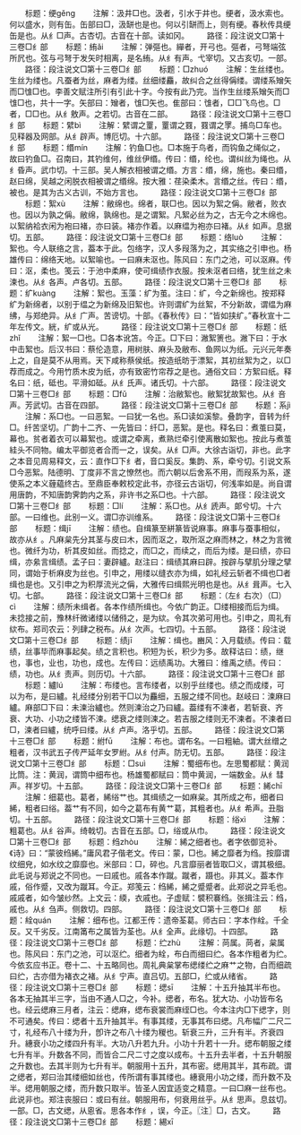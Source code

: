 <!-- { "loadSidebar": true } -->
　　标题：绠ɡěnɡ
　　注解：汲井□也。汲者，引水于井也。绠者，汲水索也。何以盛水，则有缶。缶部曰□，汲缾也是也。何以引缾而上，则有绠。春秋传具绠缶是也。从纟□声。古杏切。古音在十部。读如冈。
　　路径：段注说文□第十三卷□纟部
　　标题：絠ǎi
　　注解：弹彄也。繟者，开弓也。彄者，弓弩端弦所凥也。弦与弓弩于发矢时相离，是名絠。从纟有声。弋宰切。又古亥切。一部。
　　路径：段注说文□第十三卷□纟部
　　标题：□zhuó
　　注解：生丝缕也。生丝为缕也。凡蚕者为丝，麻者为缕。丝细缕麤，故纠合之丝得偁缕。谓缕系矰矢而□隿□也。李善文赋注所引有引此十字。今按有此乃完。当作生丝缕系矰矢而□隿□也，共十一字。矢部曰：矰者，隿□矢也。隹部曰：隿者，□□飞鸟也。□者，□□也。从纟敫声。之若切。古音在二部。
　　路径：段注说文□第十三卷□纟部
　　标题：繴bì
　　注解：繴谓之罿，罿谓之罬，罬谓之罦。捕鸟□车也。见释器及网部。从纟辟声。博厄切。十六部。
　　路径：段注说文□第十三卷□纟部
　　标题：缗mín
　　注解：钓鱼□也。□本施于鸟者，而钩鱼之绳似之，故曰钓鱼□。召南曰，其钓维何，维丝伊缗。传曰：缗，纶也。谓纠丝为绳也。从纟昏声。武巾切。十三部。吴人解衣相被谓之缗。方言：缗，绵，施也。秦曰缗，赵曰绵，吴越之闲脱衣相被谓之缗绵。按大雅：荏染柔木。言缗之丝。传曰：缗，被也。是其为古义古训，不始方言也。
　　路径：段注说文□第十三卷□纟部
　　标题：絮xù
　　注解：敝绵也。绵者，联□也。因以为絮之偁。敝者，败衣也。因以为孰之偁。敝绵，孰绵也。是之谓絮。凡絮必丝为之，古无今之木绵也。以絮纳袷衣闲为袍曰褚，亦曰装。褚亦作着。以麻缊为袍亦曰褚。从纟如声。息据切。五部。
　　路径：段注说文□第十三卷□纟部
　　标题：络luò
　　注解：絮也。今人联络之言，葢本于此。包络字，汉人多叚落为之，其实络之引申也。杨雄传曰：绵络天地。以絮喻也。一曰麻未沤也。陈风曰：东门之池，可以沤麻。传曰：沤，柔也。笺云：于池中柔麻，使可缉绩作衣服。按未沤者曰络，犹生丝之未湅也。从纟各声。卢各切。五部。
　　路径：段注说文□第十三卷□纟部
　　标题：纩kuànɡ
　　注解：絮也。玉藻：纩为茧。注曰：纩，今之新绵也。按郑释纩为新绵者，以别于缊之为新绵及旧絮也。许则谓纩为丝絮，不分新故，谓缊为麻绋，与郑绝异。从纟广声。苦谤切。十部。《春秋传》曰：“皆如挟纩。”春秋宣十二年左传文。絖，纩或从光。
　　路径：段注说文□第十三卷□纟部
　　标题：纸zhǐ
　　注解：絮一□也。□各本讹笘。今正。□下曰：潎絮箦也。潎下曰：于水中击絮也。后汉书曰：蔡伦造意，用树肤、麻头及敝布、鱼网以为纸。元兴元年奏上之，自是莫不从用焉。天下咸称蔡侯纸。按造纸昉于漂絮，其初丝絮为之，以□荐而成之。今用竹质木皮为纸，亦有致密竹帘荐之是也。通俗文曰：方絮曰纸。释名曰：纸，砥也。平滑如砥。从纟氏声。诸氏切。十六部。
　　路径：段注说文□第十三卷□纟部
　　标题：□fǔ
　　注解：治敝絮也。敝絮犹故絮也。从纟咅声。芳武切。古音在四部。
　　路径：段注说文□第十三卷□纟部
　　标题：系jì
　　注解：系□也。一曰恶絮。一曰犹一名也。系□读如溪黎。叠韵字，音转为纤□。纤苦坚切。广韵十二齐、一先皆曰：纤□，恶絮。是也。释名曰：煮茧曰莫，幕也。贫者着衣可以幕絮也。或谓之牵离，煮熟烂牵引使离散如絮也。按此与煮茧絓头不同物。编太平御览者合而一之，误矣。从纟□声。大徐古诣切，非也。此字之本音见周易释文，云：直作□下纟者，音口奚反。集韵、系，牵兮切。引说文系□今恶絮。陆德明、丁度非不言之憭然也。而六朝以后舍系不用，而叚系为系，遂使系之本义薶藴终古。至鼎臣奉敕校定此书，亦径云古诣切，何浅率如是。尚自谓用唐韵，不知唐韵霁韵内之系，非许书之系□也。十六部。
　　路径：段注说文□第十三卷□纟部
　　标题：□lí
　　注解：系□也。从纟虒声。郞兮切。十六部。一曰维也。此别一义。谓□亦训维系。
　　路径：段注说文□第十三卷□纟部
　　标题：缉jī
　　注解：绩也。自缉篆至絣篆皆说麻事。麻事与蚕事相似，故亦从纟。凡麻枲先分其茎与皮曰木，因而沤之，取所沤之麻而林之，林之为言微也。微纤为功，析其皮如丝。而捻之，而□之，而续之，而后为缕。是曰绩，亦曰缉，亦絫言缉绩。孟子曰：妻辟纑。赵注曰：缉绩其麻曰辟。按辟与擘肌分理之擘同，谓始于析麻皮为丝也。引申之，用缕以缝衣亦为缉，如礼经云斩者不缉也□者缉也是也。又引申之为积厚流光之偁，大雅传曰缉熙光明也是也。从纟咠声。七入切。七部。
　　路径：段注说文□第十三卷□纟部
　　标题：（左纟右次）（□）cì
　　注解：绩所未缉者。各本作绩所缉也。今依广韵正。□缕相接而后为缉。未捻接之前，豫林纤微诸缕以储偫之，是为絘。令其次弟可用也。引申之，周礼有絘布。郑司农云：列肆之税布。从纟次声。七四切。十五部。
　　路径：段注说文□第十三卷□纟部
　　标题：绩jī
　　注解：缉也。豳风：入月载绩。传曰：载绩，丝事毕而麻事起矣。绩之言积也。积短为长，积少为多。故释诂曰：绩，继也，事也，业也，功也，成也。左传曰：远绩禹功。大雅曰：维禹之绩。传曰：绩，功也。从纟责声。则历切。十六部。
　　路径：段注说文□第十三卷□纟部
　　标题：纑lú
　　注解：布缕也。言布缕者，以别乎丝缕也。绩之而成缕，可以为布，是曰纑。礼经缕分别若干□以为麤细，五服之缕不同也。赵岐曰：湅麻曰纑。麻部□下曰：未湅治纑也。然则湅治之乃曰纑。葢缕有不湅者，若斩衰、齐衰、大功、小功之缕皆不湅。缌衰之缕则湅之。若吉服之缕则无不湅者。不湅者曰□，湅者曰纑，统呼曰缕。从纟卢声。洛乎切。五部。
　　路径：段注说文□第十三卷□纟部
　　标题：紨fū
　　注解：布也。谓布名。一曰粗紬。谓大丝缯之粗者，汉书武五子传严延年女罗紨。从纟付声。防无切。五部。
　　路径：段注说文□第十三卷□纟部
　　标题：□suì
　　注解：蜀细布也。左思蜀都赋：黄润比筒。注：黄润，谓筒中细布也。杨雄蜀都赋曰：筒中黄润，一端数金。从纟彗声。祥岁切。十五部。
　　路径：段注说文□第十三卷□纟部
　　标题：絺chī
　　注解：细葛也。葛者，絺绤艹也。其缉绩之一如麻枲。其所成之布，细者曰絺，粗者曰绤。葢艹有不同，如今之葛布有黄艹葛，其粗者也。从纟希声。丑脂切。十五部。
　　路径：段注说文□第十三卷□纟部
　　标题：绤xì
　　注解：粗葛也。从纟谷声。绮戟切。古音在五部。□，绤或从巾。
　　路径：段注说文□第十三卷□纟部
　　标题：绉zhòu
　　注解：絺之细者也。者字依御览补。《诗》曰：“蒙彼绉絺。”庸风君子偕老文。传曰：蒙，□也。絺之靡者为绉。按靡谓纹细皃，如水纹之靡靡也。米部曰：□，碎也。凡言靡丽者皆取□义，谓其极细。此毛说与郑说之不同也。一曰戚也。戚各本作蹴。蹴者，蹑也。非其义。葢本作戚，俗作蹙，又改为蹴耳。今正。郑笺云：绉絺，絺之蹙蹙者。此郑说之异毛也。戚戚者，如今皱纱然。上文云：緛，衣戚也。子虚赋：襞积褰绉。张揖注云：绉，戚也。从纟刍声。侧救切。四部。
　　路径：段注说文□第十三卷□纟部
　　标题：絟quán
　　注解：细布也。江都王传：遗帝荃葛。师古曰：字本作絟。千全反。又千劣反。江南筩布之属皆为荃也。从纟全声。此缘切。十四部。
　　路径：段注说文□第十三卷□纟部
　　标题：纻zhù
　　注解：苘属。苘者，枲属也。陈风曰：东门之池，可以沤纻。细者为絟，布白而细曰纻。各本作粗者为纻。今依玄应书正。卷十二、十五略同也。周礼典枲掌布缌缕纻之麻艹之物，白而细疏曰纻，古亦借为褚衣之褚。从纟宁声。直吕切。五部□，纻或从绪省。
　　路径：段注说文□第十三卷□纟部
　　标题：缌sī
　　注解：十五升抽其半布也。各本无抽其半三字，当由不通人□之，今补。缌者，布名。犹大功、小功皆布名也。经云缌麻三月者，注云：缌麻，缌布衰裳而麻绖□也。今本注内□下缌字，则不可通矣。传曰：缌者十五升抽其半。有事其缕，无事其布曰缌。凡布幅广二尺二寸，礼经布八十缕为升，卽许之布八十缕为稯也。斩衰三升，三升有半。齐衰四升。繐衰小功之缕四升有半。大功八升若九升。小功十升若十一升。缌布朝服之缕七升有半。升数各不同，而皆合二尺二寸之度以成布。十五升去半者，十五升朝服之升数也。去其半则为七升有半。朝服用十五升，其布密。缌用其半，其布疏。谓之缌者，郑曰治其缕细如丝也，传所谓有事其缕也。繐衰用小功之缕，而升数不及半。缌用朝服之缕，而升数只取半。皆圣人因宜适变之精意。一曰□麻一丝布也。此说非也。郑注丧服曰：或曰有丝。朝服用布，何衰用丝乎。从纟思声。息兹切。一部。□，古文缌，从恖省。思各本作纟，误，今正。〖注〗□，古文。
　　路径：段注说文□第十三卷□纟部
　　标题：緆xī
